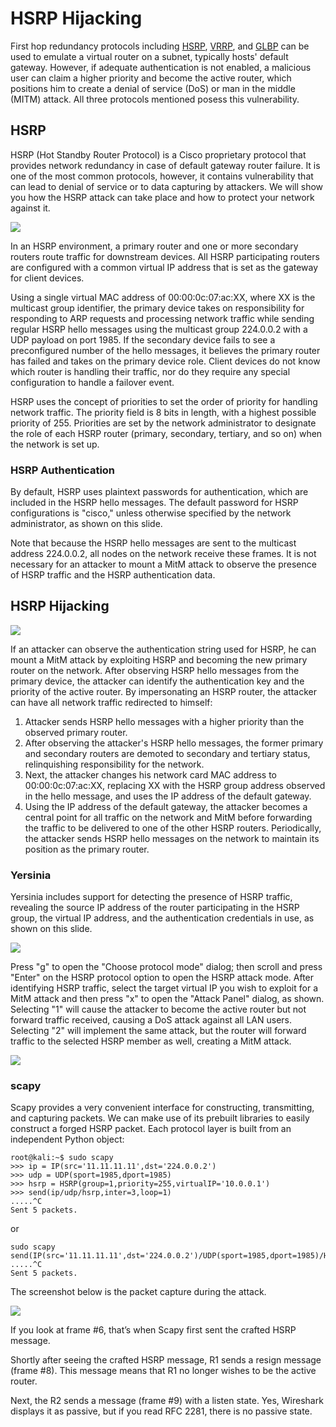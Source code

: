 # HSRP Hijacking

First hop redundancy protocols including [HSRP](http://en.wikipedia.org/wiki/Hot\_Standby\_Router\_Protocol), [VRRP](http://en.wikipedia.org/wiki/Virtual\_Router\_Redundancy\_Protocol), and [GLBP](http://en.wikipedia.org/wiki/Gateway\_Load\_Balancing\_Protocol) can be used to emulate a virtual router on a subnet, typically hosts' default gateway. However, if adequate authentication is not enabled, a malicious user can claim a higher priority and become the active router, which positions him to create a denial of service (DoS) or man in the middle (MITM) attack. All three protocols mentioned posess this vulnerability.

## HSRP

HSRP (Hot Standby Router Protocol) is a Cisco proprietary protocol that provides network redundancy in case of default gateway router failure. It is one of the most common protocols, however, it contains vulnerability that can lead to denial of service or to data capturing by attackers. We will show you how the HSRP attack can take place and how to protect your network against it.

![](<../../.gitbook/assets/image (275) (1) (1).png>)

In an HSRP environment, a primary router and one or more secondary routers route traffic for downstream devices. All HSRP participating routers are configured with a common virtual IP address that is set as the gateway for client devices.

Using a single virtual MAC address of 00:00:0c:07:ac:XX, where XX is the multicast group identifier, the primary device takes on responsibility for responding to ARP requests and processing network traffic while sending regular HSRP hello messages using the multicast group 224.0.0.2 with a UDP payload on port 1985. If the secondary device fails to see a preconfigured number of the hello messages, it believes the primary router has failed and takes on the primary device role. Client devices do not know which router is handling their traffic, nor do they require any special configuration to handle a failover event.

HSRP uses the concept of priorities to set the order of priority for handling network traffic. The priority field is 8 bits in length, with a highest possible priority of 255. Priorities are set by the network administrator to designate the role of each HSRP router (primary, secondary, tertiary, and so on) when the network is set up.

### HSRP Authentication

By default, HSRP uses plaintext passwords for authentication, which are included in the HSRP hello messages. The default password for HSRP configurations is "cisco," unless otherwise specified by the network administrator, as shown on this slide.

Note that because the HSRP hello messages are sent to the multicast address 224.0.0.2, all nodes on the network receive these frames. It is not necessary for an attacker to mount a MitM attack to observe the presence of HSRP traffic and the HSRP authentication data.

## HSRP Hijacking

![](<../../.gitbook/assets/image (288) (1) (1).png>)

If an attacker can observe the authentication string used for HSRP, he can mount a MitM attack by exploiting HSRP and becoming the new primary router on the network. After observing HSRP hello messages from the primary device, the attacker can identify the authentication key and the priority of the active router. By impersonating an HSRP router, the attacker can have all network traffic redirected to himself:

1. Attacker sends HSRP hello messages with a higher priority than the observed primary router.
2. After observing the attacker's HSRP hello messages, the former primary and secondary routers are demoted to secondary and tertiary status, relinquishing responsibility for the network.
3. Next, the attacker changes his network card MAC address to 00:00:0c:07:ac:XX, replacing XX with the HSRP group address observed in the hello message, and uses the IP address of the default gateway.
4. Using the IP address of the default gateway, the attacker becomes a central point for all traffic on the network and MitM before forwarding the traffic to be delivered to one of the other HSRP routers. Periodically, the attacker sends HSRP hello messages on the network to maintain its position as the primary router.

### Yersinia

Yersinia includes support for detecting the presence of HSRP traffic, revealing the source IP address of the router participating in the HSRP group, the virtual IP address, and the authentication credentials in use, as shown on this slide.

![](<../../.gitbook/assets/image (276) (1) (1) (1) (1).png>)

Press "g" to open the "Choose protocol mode" dialog; then scroll and press "Enter" on the HSRP protocol option to open the HSRP attack mode. After identifying HSRP traffic, select the target virtual IP you wish to exploit for a MitM attack and then press "x" to open the "Attack Panel" dialog, as shown. Selecting "1" will cause the attacker to become the active router but not forward traffic received, causing a DoS attack against all LAN users. Selecting "2" will implement the same attack, but the router will forward traffic to the selected HSRP member as well, creating a MitM attack.

![](<../../.gitbook/assets/image (274).png>)

### scapy

Scapy provides a very convenient interface for constructing, transmitting, and capturing packets. We can make use of its prebuilt libraries to easily construct a forged HSRP packet. Each protocol layer is built from an independent Python object:

```
root@kali:~$ sudo scapy
>>> ip = IP(src='11.11.11.11',dst='224.0.0.2')
>>> udp = UDP(sport=1985,dport=1985)
>>> hsrp = HSRP(group=1,priority=255,virtualIP='10.0.0.1')
>>> send(ip/udp/hsrp,inter=3,loop=1)
.....^C
Sent 5 packets.
```

or

```
sudo scapy
send(IP(src='11.11.11.11',dst='224.0.0.2')/UDP(sport=1985,dport=1985)/HSRP(group=1,priori
.....^C
Sent 5 packets.
```

The screenshot below is the packet capture during the attack.

![](<../../.gitbook/assets/image (300) (1).png>)

If you look at frame #6, that’s when Scapy first sent the crafted HSRP message.

Shortly after seeing the crafted HSRP message, R1 sends a resign message (frame #8). This message means that R1 no longer wishes to be the active router.

Next, the R2 sends a message (frame #9) with a listen state. Yes, Wireshark displays it as passive, but if you read RFC 2281, there is no passive state.
